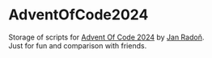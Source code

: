 # AdventOfCode2024
Storage of scripts for [Advent Of Code 2024](https://adventofcode.com/2024) by [Jan Radoň](https://github.com/DangeMask).  
Just for fun and comparison with friends.